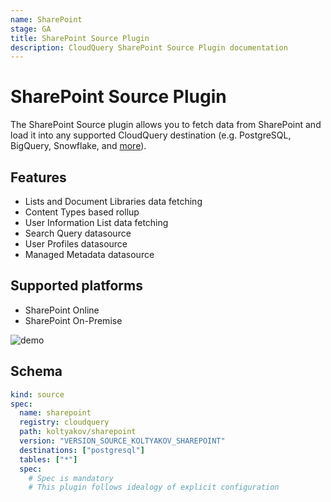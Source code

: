```yaml
---
name: SharePoint
stage: GA
title: SharePoint Source Plugin
description: CloudQuery SharePoint Source Plugin documentation
---
```


# SharePoint Source Plugin

The SharePoint Source plugin allows you to fetch data from SharePoint and load it into any supported CloudQuery destination (e.g. PostgreSQL, BigQuery, Snowflake, and [more](https://hub.cloudquery.io/plugins/destination)).

## Features

- Lists and Document Libraries data fetching
- Content Types based rollup
- User Information List data fetching
- Search Query datasource
- User Profiles datasource
- Managed Metadata datasource

## Supported platforms

- SharePoint Online
- SharePoint On-Premise

![demo](https://github.com/koltyakov/cq-source-sharepoint/blob/main/assets/demo.gif?raw=true)

## Schema

```yaml
kind: source
spec:
  name: sharepoint
  registry: cloudquery
  path: koltyakov/sharepoint
  version: "VERSION_SOURCE_KOLTYAKOV_SHAREPOINT"
  destinations: ["postgresql"]
  tables: ["*"]
  spec:
    # Spec is mandatory
    # This plugin follows idealogy of explicit configuration
```
